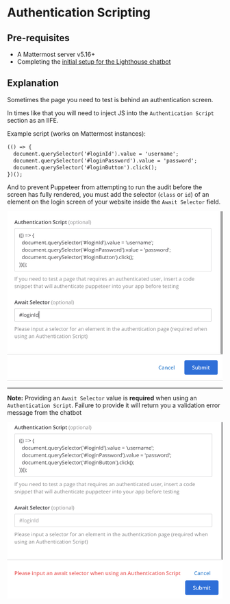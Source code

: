 # Authentication Scripting

## Pre-requisites
* A Mattermost server v5.16+
* Completing the [initial setup for the Lighthouse chatbot](/README.md#deployment)

## Explanation
Sometimes the page you need to test is behind an authentication screen. 

In times like that you will need to inject JS into the `Authentication Script` section as an IIFE.

Example script (works on Mattermost instances):
```
(() => {
  document.querySelector('#loginId').value = 'username';
  document.querySelector('#loginPassword').value = 'password';
  document.querySelector('#loginButton').click();
})();
```

And to prevent Puppeteer from attempting to run the audit before the screen has fully rendered, you must add the selector (`class` or `id`) of an element on the login screen of your website inside the `Await Selector` field.

![](/documentation/img/auth-script-config.png)

---

**Note:** Providing an `Await Selector` value is __required__ when using an `Authentication Script`. Failure to provide it will return you a validation error message from the chatbot

![](/documentation/img/auth-script-validation.png)
